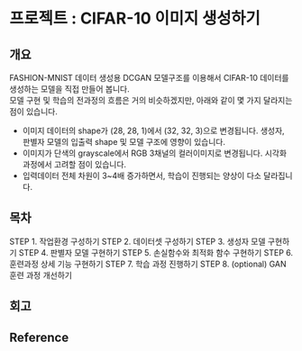 # 프로젝트 : CIFAR-10 이미지 생성하기
## 개요
FASHION-MNIST 데이터 생성용 DCGAN 모델구조를 이용해서 CIFAR-10 데이터를 생성하는 모델을 직접 만들어 봅니다.   
모델 구현 및 학습의 전과정의 흐름은 거의 비슷하겠지만, 아래와 같이 몇 가지 달라지는 점이 있습니다.   

- 이미지 데이터의 shape가 (28, 28, 1)에서 (32, 32, 3)으로 변경됩니다. 생성자, 판별자 모델의 입출력 shape 및 모델 구조에 영향이 있습니다.
- 이미지가 단색의 grayscale에서 RGB 3채널의 컬러이미지로 변경됩니다. 시각화 과정에서 고려할 점이 있습니다.
- 입력데이터 전체 차원이 3~4배 증가하면서, 학습이 진행되는 양상이 다소 달라집니다.

## 목차
STEP 1. 작업환경 구성하기
STEP 2. 데이터셋 구성하기
STEP 3. 생성자 모델 구현하기
STEP 4. 판별자 모델 구현하기
STEP 5. 손실함수와 최적화 함수 구현하기
STEP 6. 훈련과정 상세 기능 구현하기
STEP 7. 학습 과정 진행하기
STEP 8. (optional) GAN 훈련 과정 개선하기

## 회고

## Reference
